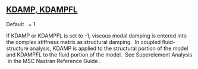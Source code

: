 ## [KDAMP, KDAMPFL](https://nexus.hexagon.com/documentationcenter/bundle/MSC_Nastran_2022.4/page/Nastran_Combined_Book/qrg/parameters/TOC.KDAMP.KDAMPFL.xhtml)

Default    = 1

If KDAMP or KDAMPFL is set to -1, viscous modal damping is entered into the complex stiffness matrix as structural damping.  In coupled fluid-structure analysis, KDAMP is applied to the structural portion of the model and KDAMPFL to the fluid portion of the model.  See  Superelement Analysis  in  the MSC Nastran Reference Guide .

